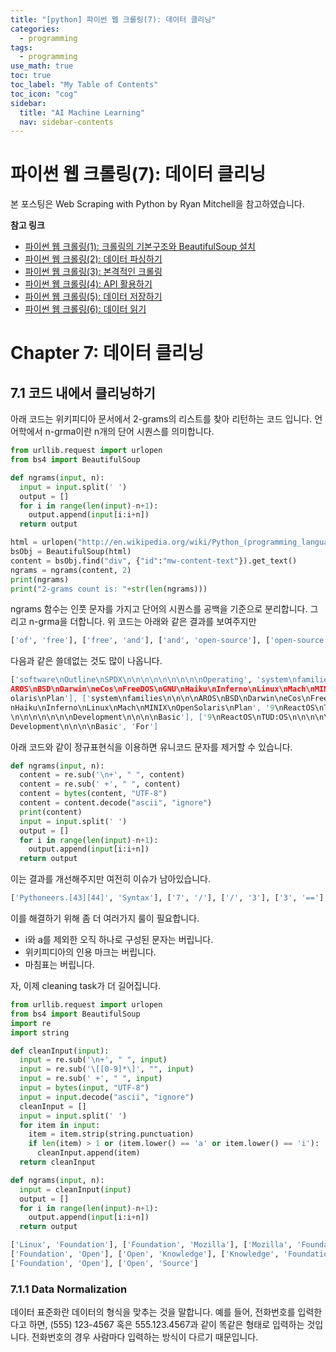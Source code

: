 ```yaml
---
title: "[python] 파이썬 웹 크롤링(7): 데이터 클리닝" 
categories:
  - programming
tags:
  - programming
use_math: true
toc: true
toc_label: "My Table of Contents"
toc_icon: "cog"
sidebar:
  title: "AI Machine Learning"
  nav: sidebar-contents
---
```


# 파이썬 웹 크롤링(7): 데이터 클리닝 

본 포스팅은 Web Scraping with Python by Ryan Mitchell을 참고하였습니다. 

**참고 링크**

* [파이썬 웹 크롤링(1): 크롤링의 기본구조와 BeautifulSoup 설치](https://losskatsu.github.io/programming/py-crawling01/)
* [파이썬 웹 크롤링(2): 데이터 파싱하기](https://losskatsu.github.io/programming/py-crawling02/)
* [파이썬 웹 크롤링(3): 본격적인 크롤링](https://losskatsu.github.io/programming/py-crawling03/)
* [파이썬 웹 크롤링(4): API 활용하기](https://losskatsu.github.io/programming/py-crawling04/) 
* [파이썬 웹 크롤링(5): 데이터 저장하기](https://losskatsu.github.io/programming/py-crawling05/) 
* [파이썬 웹 크롤링(6): 데이터 읽기](https://losskatsu.github.io/programming/py-crawling06/)

# Chapter 7: 데이터 클리닝
 
## 7.1 코드 내에서 클리닝하기

아래 코드는 위키피디아 문서에서 2-grams의 리스트를 찾아 리턴하는 코드 입니다. 
언어학에서 n-grma이란 n개의 단어 시퀀스를 의미합니다. 

```python
from urllib.request import urlopen
from bs4 import BeautifulSoup

def ngrams(input, n):
  input = input.split(' ')
  output = []
  for i in range(len(input)-n+1):
    output.append(input[i:i+n])
  return output

html = urlopen("http://en.wikipedia.org/wiki/Python_(programming_language)")
bsObj = BeautifulSoup(html)
content = bsObj.find("div", {"id":"mw-content-text"}).get_text()
ngrams = ngrams(content, 2)
print(ngrams)
print("2-grams count is: "+str(len(ngrams)))
```

ngrams 함수는 인풋 문자를 가지고 단어의 시퀀스를 공백을 기준으로 분리합니다. 
그리고 n-grma을 더합니다. 위 코드는 아래와 같은 결과를 보여주지만 

```python
['of', 'free'], ['free', 'and'], ['and', 'open-source'], ['open-source', 'software']
```

다음과 같은 쓸데없는 것도 많이 나옵니다. 

```python
['software\nOutline\nSPDX\n\n\n\n\n\n\n\n\nOperating', 'system\nfamilies\n\n\n\n
AROS\nBSD\nDarwin\neCos\nFreeDOS\nGNU\nHaiku\nInferno\nLinux\nMach\nMINIX\nOpenS
olaris\nPlan'], ['system\nfamilies\n\n\n\nAROS\nBSD\nDarwin\neCos\nFreeDOS\nGNU\
nHaiku\nInferno\nLinux\nMach\nMINIX\nOpenSolaris\nPlan', '9\nReactOS\nTUD:OS\n\n
\n\n\n\n\n\n\nDevelopment\n\n\n\nBasic'], ['9\nReactOS\nTUD:OS\n\n\n\n\n\n\n\n\n
Development\n\n\n\nBasic', 'For']
```

아래 코드와 같이 정규표현식을 이용하면 유니코드 문자를 제거할 수 있습니다. 

```python
def ngrams(input, n):
  content = re.sub('\n+', " ", content)
  content = re.sub(' +', " ", content)
  content = bytes(content, "UTF-8")
  content = content.decode("ascii", "ignore")
  print(content)
  input = input.split(' ')
  output = []
  for i in range(len(input)-n+1):
    output.append(input[i:i+n])
  return output
```

이는 결과를 개선해주지만 여전히 이슈가 남아있습니다. 

```python
['Pythoneers.[43][44]', 'Syntax'], ['7', '/'], ['/', '3'], ['3', '=='], ['==', '2']
```

이를 해결하기 위해 좀 더 여러가지 룰이 필요합니다. 

- i와 a를 제외한 오직 하나로 구성된 문자는 버립니다. 
- 위키피디아의 인용 마크는 버립니다. 
- 마침표는 버립니다. 

자, 이제 cleaning task가 더 길어집니다. 

```python
from urllib.request import urlopen
from bs4 import BeautifulSoup
import re
import string

def cleanInput(input):
  input = re.sub('\n+', " ", input)
  input = re.sub('\[[0-9]*\]', "", input)
  input = re.sub(' +', " ", input)
  input = bytes(input, "UTF-8")
  input = input.decode("ascii", "ignore")
  cleanInput = []
  input = input.split(' ')
  for item in input:
    item = item.strip(string.punctuation)
    if len(item) > 1 or (item.lower() == 'a' or item.lower() == 'i'):
      cleanInput.append(item)
  return cleanInput

def ngrams(input, n):
  input = cleanInput(input)
  output = []
  for i in range(len(input)-n+1):
    output.append(input[i:i+n])
  return output
```
```python
['Linux', 'Foundation'], ['Foundation', 'Mozilla'], ['Mozilla', 'Foundation'], 
['Foundation', 'Open'], ['Open', 'Knowledge'], ['Knowledge', 'Foundation'], 
['Foundation', 'Open'], ['Open', 'Source']
```

### 7.1.1 Data Normalization

데이터 표준화란 데이터의 형식을 맞추는 것을 말합니다. 
예를 들어, 전화번호를 입력한다고 하면, (555) 123-4567 혹은 555.123.4567과 같이 똑같은 형태로 입력하는 것입니다. 
전화번호의 경우 사람마다 입력하는 방식이 다르기 때문입니다. 

